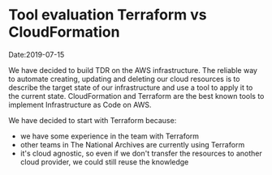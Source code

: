 # Tool evaluation Terraform vs CloudFormation 

Date:2019-07-15

We have decided to build TDR on the AWS infrastructure.
The reliable way to automate creating, updating and deleting our cloud resources is to describe the target state of our infrastructure and use a tool to apply it to the current state.
CloudFormation and Terraform are the best known tools to implement Infrastructure as Code on AWS.

We have decided to start with Terraform because:
- we have some experience in the team with Terraform
- other teams in The National Archives are currently using Terraform
- it's cloud agnostic, so even if we don't transfer the resources to another cloud provider, we could still reuse the knowledge